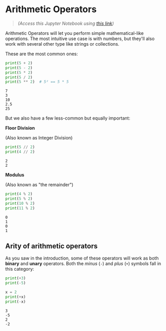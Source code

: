 
# Arithmetic Operators

> _(Access this Jupyter Notebook using [this link](https://github.com/rmotr-curriculum/base-python-curriculum/blob/master/unit-3-operators/lesson-2-arithmetic-operators/Arithmetic%20Operators.ipynb))_

Arithmetic Operators will let you perform simple mathematical-like operations. The most intuitive use case is with numbers, but they'll also work with several other type like strings or collections.

These are the most common ones:


```python
print(5 + 2)
print(5 - 2)
print(5 * 2)
print(5 / 2)
print(5 ** 2)  # 5² == 5 * 5
```

    7
    3
    10
    2.5
    25


But we also have a few less-common but equally important:

**Floor Division**

(Also known as Integer Division)


```python
print(5 // 2)
print(4 // 2)
```

    2
    2


**Modulus**

(Also known as "the remainder")


```python
print(4 % 2)
print(5 % 2)
print(10 % 2)
print(11 % 2)
```

    0
    1
    0
    1


## Arity of arithmetic operators

As you saw in the introduction, some of these operators will work as both **binary** and **unary** operators. Both the _minus_ (`-`) and _plus_ (`+`) symbols fall in this category:


```python
print(+3)
print(-5)

x = 2
print(+x)
print(-x)
```

    3
    -5
    2
    -2

